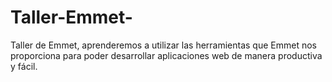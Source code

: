 # Taller-Emmet-
Taller de Emmet,  aprenderemos a utilizar las herramientas que Emmet nos proporciona para poder desarrollar aplicaciones web de manera productiva y fácil.
